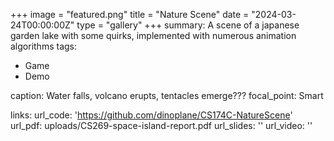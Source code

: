 +++
image = "featured.png"
title = "Nature Scene"
date = "2024-03-24T00:00:00Z"
type = "gallery"
+++
summary: A scene of a japanese garden lake with some quirks, implemented with numerous animation algorithms
tags:
  - Game
  - Demo

  caption: Water falls, volcano erupts, tentacles emerge???
  focal_point: Smart

links:
url_code: 'https://github.com/dinoplane/CS174C-NatureScene'
url_pdf: uploads/CS269-space-island-report.pdf
url_slides: ''
url_video: ''
